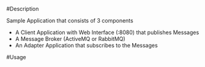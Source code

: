 #Description

Sample Application that consists of 3 components
- A Client Application with Web Interface (:8080) that publishes Messages
- A Message Broker (ActiveMQ or RabbitMQ)
- An Adapter Application that subscribes to the Messages

#Usage

